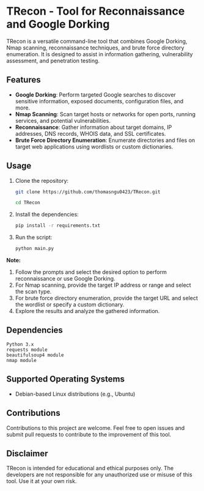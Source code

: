 # TRecon - Tool for Reconnaissance and Google Dorking

TRecon is a versatile command-line tool that combines Google Dorking, Nmap scanning, reconnaissance techniques, and brute force directory enumeration. It is designed to assist in information gathering, vulnerability assessment, and penetration testing.

## Features

- **Google Dorking**: Perform targeted Google searches to discover sensitive information, exposed documents, configuration files, and more.
- **Nmap Scanning**: Scan target hosts or networks for open ports, running services, and potential vulnerabilities.
- **Reconnaissance**: Gather information about target domains, IP addresses, DNS records, WHOIS data, and SSL certificates.
- **Brute Force Directory Enumeration**: Enumerate directories and files on target web applications using wordlists or custom dictionaries.

## Usage

1. Clone the repository:

   ```bash
   git clone https://github.com/thomasngu0423/TRecon.git
   ```
   ```bash
   cd TRecon

2. Install the dependencies:

   ```bash
   pip install -r requirements.txt

3. Run the script:

   ```bash
   python main.py

**Note:** 
1. Follow the prompts and select the desired option to perform reconnaissance or use Google Dorking.
2. For Nmap scanning, provide the target IP address or range and select the scan type.
3. For brute force directory enumeration, provide the target URL and select the wordlist or specify a custom dictionary.
4. Explore the results and analyze the gathered information.

## Dependencies

    Python 3.x
    requests module
    beautifulsoup4 module
    nmap module

## Supported Operating Systems
- Debian-based Linux distributions (e.g., Ubuntu)

## Contributions

Contributions to this project are welcome. Feel free to open issues and submit pull requests to contribute to the improvement of this tool.

## Disclaimer

TRecon is intended for educational and ethical purposes only. The developers are not responsible for any unauthorized use or misuse of this tool. Use it at your own risk.

